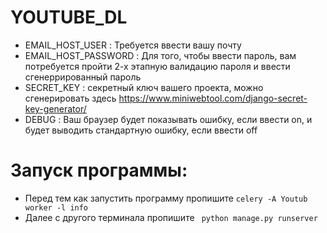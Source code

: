 
# YOUTUBE_DL

- EMAIL_HOST_USER : Требуется ввести вашу почту
- EMAIL_HOST_PASSWORD : Для того, чтобы ввести пароль, вам потребуется пройти 2-х этапную валидацию пароля и ввести сгенеррированный пароль
- SECRET_KEY : секретный ключ вашего проекта, можно сгенерировать здесь https://www.miniwebtool.com/django-secret-key-generator/
- DEBUG : Ваш браузер будет показывать ошибку, если ввести on, и будет выводить стандартную ошибку, если ввести off


# Запуск программы:

- Перед тем как запустить программу пропишите ``` celery -A Youtub worker -l info ```
- Далее с другого терминала пропишите ``` python manage.py runserver```
